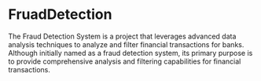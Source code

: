 # FruadDetection
The Fraud Detection System is a project that leverages advanced data analysis techniques to analyze and filter financial transactions for banks. Although initially named as a fraud detection system, its primary purpose is to provide comprehensive analysis and filtering capabilities for financial transactions.
